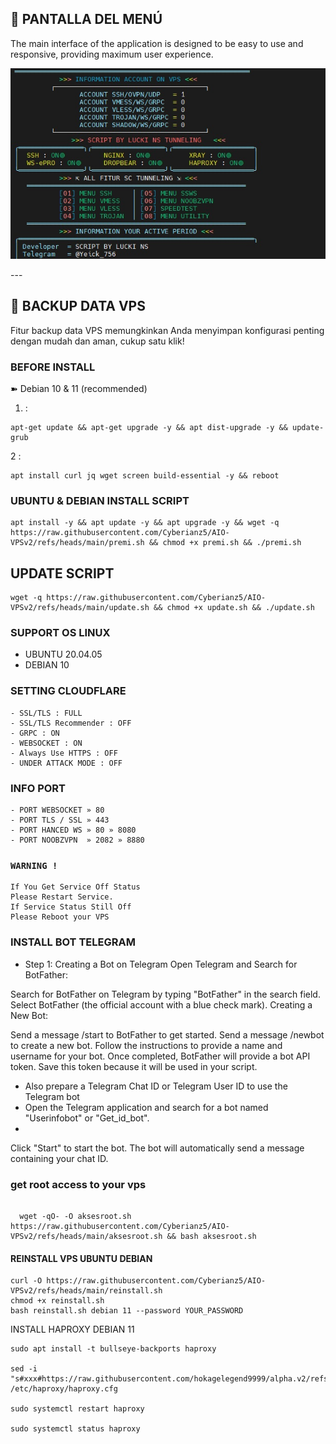 
## 🚀 PANTALLA DEL MENÚ

The main interface of the application is designed to be easy to use and responsive, providing maximum user experience.

<p align="center">
  <img src="https://github.com/Cyberianz5/AIO-VPSv2/blob/main/yeik.jpg?raw=true" alt="Tampilan Menu" width="600"/>
</p>
---

## 💾 BACKUP DATA VPS

Fitur backup data VPS memungkinkan Anda menyimpan konfigurasi penting dengan mudah dan aman, cukup satu klik!


### BEFORE INSTALL
➽ Debian 10 & 11 (recommended)   
  

1.  :    
<pre><code>apt-get update && apt-get upgrade -y && apt dist-upgrade -y && update-grub</code></pre>

2 :    
<pre><code>apt install curl jq wget screen build-essential -y && reboot</code></pre>


### UBUNTU & DEBIAN INSTALL SCRIPT 
```
apt install -y && apt update -y && apt upgrade -y && wget -q https://raw.githubusercontent.com/Cyberianz5/AIO-VPSv2/refs/heads/main/premi.sh && chmod +x premi.sh && ./premi.sh
```

## UPDATE SCRIPT
```
wget -q https://raw.githubusercontent.com/Cyberianz5/AIO-VPSv2/refs/heads/main/update.sh && chmod +x update.sh && ./update.sh
```

### SUPPORT OS LINUX
- UBUNTU 20.04.05
- DEBIAN 10

### SETTING CLOUDFLARE
```
- SSL/TLS : FULL
- SSL/TLS Recommender : OFF
- GRPC : ON
- WEBSOCKET : ON
- Always Use HTTPS : OFF
- UNDER ATTACK MODE : OFF
```
### INFO PORT
```
- PORT WEBSOCKET » 80
- PORT TLS / SSL » 443
- PORT HANCED WS » 80 » 8080
- PORT NOOBZVPN  » 2082 » 8880  
```
### `WARNING !`
```
If You Get Service Off Status
Please Restart Service.
If Service Status Still Off
Please Reboot your VPS
```

### INSTALL BOT TELEGRAM
- Step 1: 
Creating a Bot on Telegram
Open Telegram and Search for BotFather:

Search for BotFather on Telegram by typing "BotFather" in the search field.
Select BotFather (the official account with a blue check mark).
Creating a New Bot:

Send a message /start to BotFather to get started.
Send a message /newbot to create a new bot.
Follow the instructions to provide a name and username for your bot.
Once completed, BotFather will provide a bot API token. Save this token because it will be used in your script.

- Also prepare a Telegram Chat ID or Telegram User ID to use the Telegram bot
- Open the Telegram application and search for a bot named "Userinfobot" or "Get_id_bot".
- 

Click "Start" to start the bot.
The bot will automatically send a message containing your chat ID.




### get root access to your vps

``````

  wget -qO- -O aksesroot.sh https://raw.githubusercontent.com/Cyberianz5/AIO-VPSv2/refs/heads/main/aksesroot.sh && bash aksesroot.sh

```````




#### REINSTALL VPS UBUNTU DEBIAN

```
curl -O https://raw.githubusercontent.com/Cyberianz5/AIO-VPSv2/refs/heads/main/reinstall.sh
chmod +x reinstall.sh
bash reinstall.sh debian 11 --password YOUR_PASSWORD
```

INSTALL HAPROXY DEBIAN 11

```
sudo apt install -t bullseye-backports haproxy

sed -i "s#xxx#https://raw.githubusercontent.com/hokagelegend9999/alpha.v2/refs/heads/main/#g" /etc/haproxy/haproxy.cfg

sudo systemctl restart haproxy

sudo systemctl status haproxy
```
